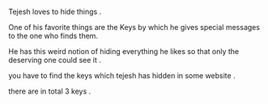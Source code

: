 Tejesh loves to hide things . 

One of his favorite things are the Keys by which he gives special messages to the one who finds them.

He has this weird notion of hiding everything he likes so that only the deserving one could see it .

you have to find the keys which tejesh has hidden in some website .

there are in total 3 keys . 

